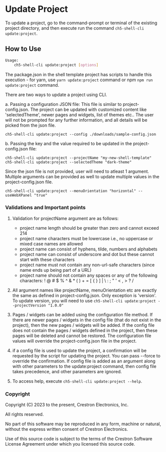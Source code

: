 # Update Project

To update a project, go to the command-prompt or terminal of the existing project directory, and then execute run the command `ch5-shell-cli update:project`.

## How to Use

```bash
Usage:
    ch5-shell-cli update:project [options]

```

The package.json in the shell template project has scripts to handle this execution - for yarn, use `yarn update:project` command or npm  `npm run update:project` command.

There are two ways to update a project using CLI. 

a. Passing a configuration JSON file: This file is similar to project-config.json. The project can be updated with customized content like 'selectedTheme', newer pages and widgets, list of themes etc.. The user will not be prompted for any further information, and all details will be picked from the json file.

`ch5-shell-cli update:project --config ./downloads/sample-config.json`

b. Passing the key and the value required to be updated in the project-config.json file:

`ch5-shell-cli update:project --projectName "my-new-shell-template"`
`ch5-shell-cli update:project --selectedTheme "dark-theme"`

Since the json file is not provided, user will need to atleast 1 argument. Multiple arguments can be provided as well to update multiple values in the project-config.json file.

`ch5-shell-cli update:project --menuOrientation "horizontal" --useWebXPanel "true"`

### Validations and Important points

1. Validation for projectName argument are as follows:
    - project name length should be greater than zero and cannot exceed 214
    - project name characters must be lowercase i.e., no uppercase or mixed case names are allowed
    - project name can consist of hyphens, tilde, numbers and alphabets
    - project name can consist of underscore and dot but these cannot start with these characters
    - project name must not contain any non-url-safe characters (since name ends up being part of a URL)
    - project name should not contain any spaces or any of the following characters: ! @ # $ % ^ & * ( ) + = [ { } ] | \ : ; " ' < , > ? /

2. All argument names like projectName, menuOrientation etc are exactly the same as defined in project-config.json. Only exception is 'version'. To update version, you will need to use `ch5-shell-cli update:project --projectVersion "1.0.0"`

3. Pages / widgets can be added using the configuration file method. If there are newer pages / widgets in the config file (that do not exist in the project), then the new pages / widgets will be added. If the config file does not contain the pages / widgets defined in the project, then these pages will be deleted and cannot be restored. The configuration file values will override the project-config.json file in the project.

4. if a config file is used to update the project, a confirmation will be requested by the script for updating the project. You can pass --force to override the confirmation. If config file is added as an argument along with other parameters to the update:project command, then config file takes precedence, and other parameters are ignored.

5. To access help, execute `ch5-shell-cli update:project --help`.


### Copyright

Copyright (C) 2023 to the present, Crestron Electronics, Inc.

All rights reserved.

No part of this software may be reproduced in any form, machine
or natural, without the express written consent of Crestron Electronics.

Use of this source code is subject to the terms of the Crestron Software License Agreement
under which you licensed this source code.